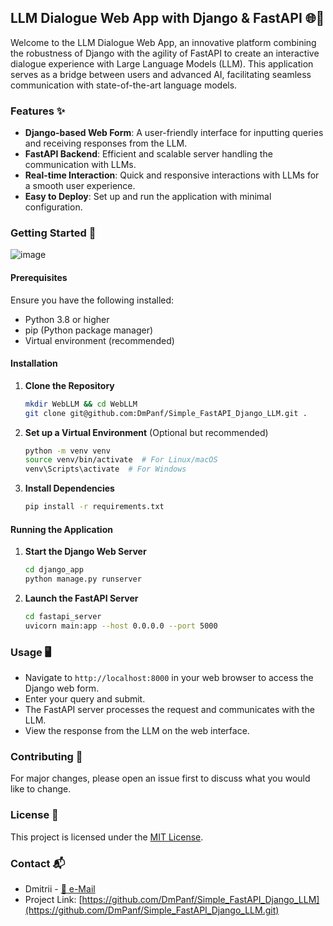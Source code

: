 ## LLM Dialogue Web App with Django & FastAPI 🌐🐍

Welcome to the LLM Dialogue Web App, an innovative platform combining the robustness of Django with the agility of FastAPI to create an interactive dialogue experience with Large Language Models (LLM). This application serves as a bridge between users and advanced AI, facilitating seamless communication with state-of-the-art language models.

### Features ✨

- **Django-based Web Form**: A user-friendly interface for inputting queries and receiving responses from the LLM.
- **FastAPI Backend**: Efficient and scalable server handling the communication with LLMs.
- **Real-time Interaction**: Quick and responsive interactions with LLMs for a smooth user experience.
- **Easy to Deploy**: Set up and run the application with minimal configuration.

### Getting Started 🚀

![image](https://github.com/DmPanf/Simple_FastAPI_Django_LLM/assets/99917230/cacd6842-93eb-4a5f-b80e-91df0e3da3ae)

#### Prerequisites

Ensure you have the following installed:
- Python 3.8 or higher
- pip (Python package manager)
- Virtual environment (recommended)

#### Installation

1. **Clone the Repository**
   ```bash
   mkdir WebLLM && cd WebLLM
   git clone git@github.com:DmPanf/Simple_FastAPI_Django_LLM.git .
   ```

2. **Set up a Virtual Environment** (Optional but recommended)
   ```bash
   python -m venv venv
   source venv/bin/activate  # For Linux/macOS
   venv\Scripts\activate  # For Windows
   ```

3. **Install Dependencies**
   ```bash
   pip install -r requirements.txt
   ```

#### Running the Application

1. **Start the Django Web Server**
   ```bash
   cd django_app
   python manage.py runserver
   ```

2. **Launch the FastAPI Server**
   ```bash
   cd fastapi_server
   uvicorn main:app --host 0.0.0.0 --port 5000
   ```

### Usage 🖥️

- Navigate to `http://localhost:8000` in your web browser to access the Django web form.
- Enter your query and submit.
- The FastAPI server processes the request and communicates with the LLM.
- View the response from the LLM on the web interface.

### Contributing 🤝

For major changes, please open an issue first to discuss what you would like to change.

### License 📜

This project is licensed under the [MIT License](LICENSE).

### Contact 📬

- Dmitrii - [📨 e-Mail](bunta.bit@mail3.me)
- Project Link: [https://github.com/DmPanf/Simple_FastAPI_Django_LLM](https://github.com/DmPanf/Simple_FastAPI_Django_LLM.git)
